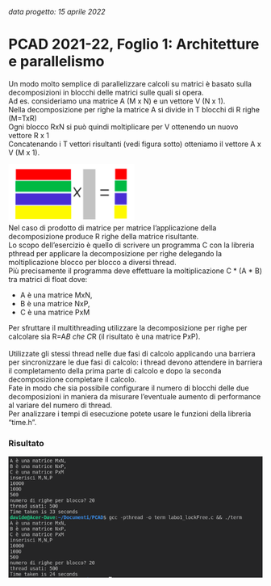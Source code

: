 <i>data progetto: 15 aprile 2022</i>

# PCAD 2021-22, Foglio 1: Architetture e parallelismo

Un modo molto semplice di parallelizzare calcoli su matrici è basato sulla decomposizioni in
blocchi delle matrici sulle quali si opera.<br>
Ad es. consideriamo una matrice A (M x N) e un vettore V (N x 1).<br>
Nella decomposizione per righe la matrice A si divide in T blocchi di R righe (M=TxR)<br>
Ogni blocco RxN si può quindi moltiplicare per V ottenendo un nuovo vettore R x 1<br>
Concatenando i T vettori risultanti (vedi figura sotto) otteniamo il vettore A x V (M x 1).<br>

<img src="./parallelizzazione_es.png" alt="immagine matrice divisa per thread"><br>
Nel caso di prodotto di matrice per matrice l’applicazione della decomposizione produce R
righe della matrice risultante.<br>
Lo scopo dell’esercizio è quello di scrivere un programma C con la libreria pthread per
applicare la decomposizione per righe delegando la moltiplicazione blocco per blocco a
diversi thread.<br>
Più precisamente il programma deve effettuare la moltiplicazione C * (A * B) tra matrici di
float dove:
<ul>
<li>A è una matrice MxN,
<li>B è una matrice NxP,
<li>C è una matrice PxM
</ul>

Per sfruttare il multithreading utilizzare la decomposizione per righe per calcolare sia R=A*B
che C*R (il risultato è una matrice PxP).<br>
<br>
Utilizzate gli stessi thread nelle due fasi di calcolo applicando una barriera per sincronizzare
le due fasi di calcolo: i thread devono attendere in barriera il completamento della prima
parte di calcolo e dopo la seconda decomposizione completare il calcolo.<br>
Fate in modo che sia possibile configurare il numero di blocchi delle due decomposizioni in
maniera da misurare l’eventuale aumento di performance al variare del numero di thread.<br>
Per analizzare i tempi di esecuzione potete usare le funzioni della libreria “time.h”.


### Risultato
<img src="./output.png" alt="immagine matrice divisa per thread"><br>
